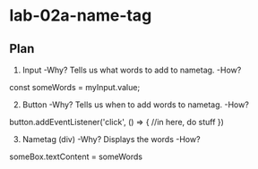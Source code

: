 # lab-02a-name-tag

## Plan

1) Input
-Why? Tells us what words to add to nametag.
-How?

const someWords = myInput.value;

2) Button
-Why? Tells us when to add words to nametag.
-How?

button.addEventListener('click', () => {
    //in here, do stuff
})

3) Nametag (div)
-Why? Displays the words
-How? 

someBox.textContent = someWords